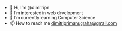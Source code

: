 - 👋 Hi, I’m @dimitripn
- 👀 I’m interested in web development
- 🌱 I’m currently learning Computer Science
- 📫 How to reach me dimitriprimanugraha@gmail.com

<!---
dimitripn/dimitripn is a ✨ special ✨ repository because its `README.md` (this file) appears on your GitHub profile.
You can click the Preview link to take a look at your changes.
--->
